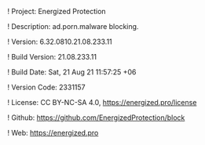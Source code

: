 ! Project: Energized Protection

! Description: ad.porn.malware blocking.

! Version: 6.32.0810.21.08.233.11

! Build Version: 21.08.233.11

! Build Date: Sat, 21 Aug 21 11:57:25 +06

! Version Code: 2331157

! License: CC BY-NC-SA 4.0, https://energized.pro/license

! Github: https://github.com/EnergizedProtection/block

! Web: https://energized.pro
